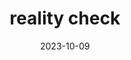 ---
title: "reality check"
date: 2023-10-09
hashtag: "reality-check"
related:
  - lucid dreaming
---